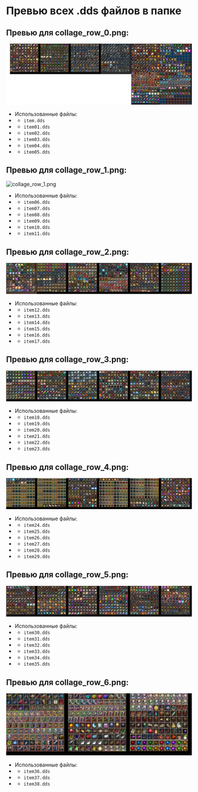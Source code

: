 # Превью всех .dds файлов в папке
## Превью для collage_row_0.png:
![collage_row_0.png](collage_row_0.png)
- Использованные файлы:
- - ``` item.dds ```
- - ``` item01.dds ```
- - ``` item02.dds ```
- - ``` item03.dds ```
- - ``` item04.dds ```
- - ``` item05.dds ```
## Превью для collage_row_1.png:
![collage_row_1.png](collage_row_1.png)
- Использованные файлы:
- - ``` item06.dds ```
- - ``` item07.dds ```
- - ``` item08.dds ```
- - ``` item09.dds ```
- - ``` item10.dds ```
- - ``` item11.dds ```
## Превью для collage_row_2.png:
![collage_row_2.png](collage_row_2.png)
- Использованные файлы:
- - ``` item12.dds ```
- - ``` item13.dds ```
- - ``` item14.dds ```
- - ``` item15.dds ```
- - ``` item16.dds ```
- - ``` item17.dds ```
## Превью для collage_row_3.png:
![collage_row_3.png](collage_row_3.png)
- Использованные файлы:
- - ``` item18.dds ```
- - ``` item19.dds ```
- - ``` item20.dds ```
- - ``` item21.dds ```
- - ``` item22.dds ```
- - ``` item23.dds ```
## Превью для collage_row_4.png:
![collage_row_4.png](collage_row_4.png)
- Использованные файлы:
- - ``` item24.dds ```
- - ``` item25.dds ```
- - ``` item26.dds ```
- - ``` item27.dds ```
- - ``` item28.dds ```
- - ``` item29.dds ```
## Превью для collage_row_5.png:
![collage_row_5.png](collage_row_5.png)
- Использованные файлы:
- - ``` item30.dds ```
- - ``` item31.dds ```
- - ``` item32.dds ```
- - ``` item33.dds ```
- - ``` item34.dds ```
- - ``` item35.dds ```
## Превью для collage_row_6.png:
![collage_row_6.png](collage_row_6.png)
- Использованные файлы:
- - ``` item36.dds ```
- - ``` item37.dds ```
- - ``` item38.dds ```
